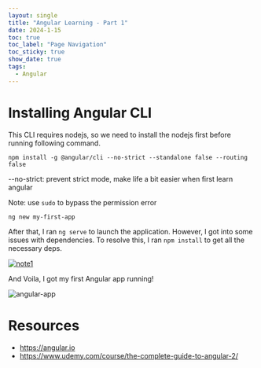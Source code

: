 ```yaml
---
layout: single
title: "Angular Learning - Part 1"
date: 2024-1-15
toc: true
toc_label: "Page Navigation"
toc_sticky: true
show_date: true
tags:
  - Angular
---
```

# Installing Angular CLI
This CLI requires nodejs, so we need to install the nodejs first before running following command.
```
npm install -g @angular/cli --no-strict --standalone false --routing false
```

--no-strict: prevent strict mode, make life a bit easier when first learn angular

Note: use `sudo` to bypass the permission error

```
ng new my-first-app
```

After that, I ran `ng serve` to launch the application. However, I got into some issues with dependencies. To resolve this, I ran `npm install` to get all the necessary deps.

[![note1](</assets/images/Screenshot 2024-01-16 at 11.34.58 AM.png>)](</assets/images/Screenshot 2024-01-16 at 11.34.58 AM.png>)

And Voila, I got my first Angular app running!

![angular-app](</assets/images/Screenshot 2024-01-16 at 11.38.28 AM.png>)

# Resources
- https://angular.io
- https://www.udemy.com/course/the-complete-guide-to-angular-2/